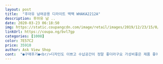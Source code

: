 ```yaml
---
layout: post 
title:  "후아유 남여공용 디라이트 백팩 WHAKA2212A" 
description: 후아유 남 ..
date: 2020-03-23 06:18:50 
img: https://static.coupangcdn.com/image/retail/images/2019/12/23/15/0/5953ffbf-7c23-4335-9cad-db4a3d879054.jpg 
linkUrl: https://coupa.ng/bvl7gp 
categories: [1008] 
color: 7E57C2 
price: 35910 
author: Ask View Shop 
cont:  "●구매후기●<br/>디자인도 이쁘고 수납공간이 정말 좋더라구요 가성비좋은 제품 좋아요<br/>생각보다 넓어요.<br/><br/>생각보다̐̈ 가방이 크고 색깔도 이쁘고 ㅎㅎㅎ 이번 새학기 잘 쓸것같아요<br/>" 
---
```

